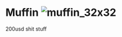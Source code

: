 # Muffin ![muffin_32x32](https://user-images.githubusercontent.com/62286865/140613054-bf07c7e7-5026-47fe-9f23-74dacb391104.png)

200usd shit stuff

